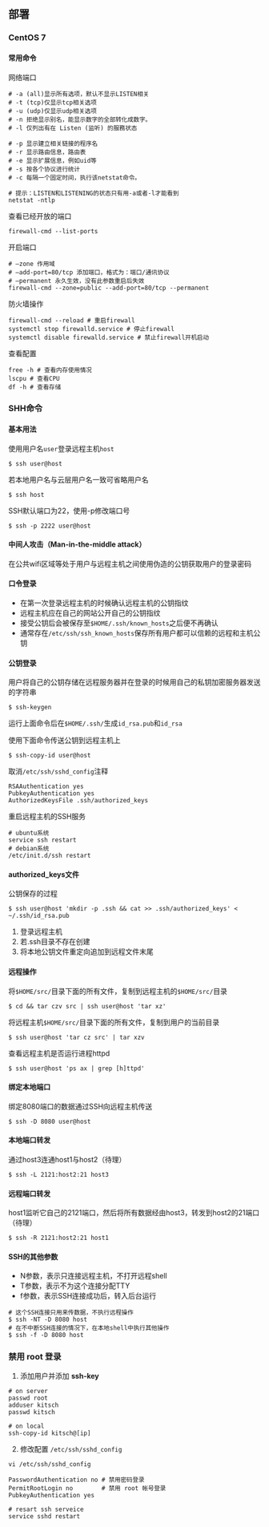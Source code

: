 ## 部署

### CentOS 7

#### 常用命令

网络端口

```shell
# -a (all)显示所有选项，默认不显示LISTEN相关
# -t (tcp)仅显示tcp相关选项
# -u (udp)仅显示udp相关选项
# -n 拒绝显示别名，能显示数字的全部转化成数字。
# -l 仅列出有在 Listen (监听) 的服務状态

# -p 显示建立相关链接的程序名
# -r 显示路由信息，路由表
# -e 显示扩展信息，例如uid等
# -s 按各个协议进行统计
# -c 每隔一个固定时间，执行该netstat命令。

# 提示：LISTEN和LISTENING的状态只有用-a或者-l才能看到
netstat -ntlp
```

查看已经开放的端口

```SHELL
firewall-cmd --list-ports
```

开启端口

```shell
# –zone 作用域
# –add-port=80/tcp 添加端口，格式为：端口/通讯协议
# –permanent 永久生效，没有此参数重启后失效
firewall-cmd --zone=public --add-port=80/tcp --permanent
```

防火墙操作

```shell
firewall-cmd --reload # 重启firewall
systemctl stop firewalld.service # 停止firewall
systemctl disable firewalld.service # 禁止firewall开机启动
```

查看配置

```shell
free -h # 查看内存使用情况
lscpu # 查看CPU
df -h # 查看存储
```

### SHH命令

#### 基本用法

使用用户名`user`登录远程主机`host`

```shell
$ ssh user@host
```

若本地用户名与云层用户名一致可省略用户名

```shell
$ ssh host
```

SSH默认端口为22，使用-p修改端口号

```shell
$ ssh -p 2222 user@host
```

#### 中间人攻击（Man-in-the-middle attack）

在公共wifi区域等处于用户与远程主机之间使用伪造的公钥获取用户的登录密码

#### 口令登录

* 在第一次登录远程主机的时候确认远程主机的公钥指纹
* 远程主机应在自己的网站公开自己的公钥指纹
* 接受公钥后会被保存至`$HOME/.ssh/known_hosts`之后便不再确认
* 通常存在`/etc/ssh/ssh_known_hosts`保存所有用户都可以信赖的远程和主机公钥

#### 公钥登录

用户将自己的公钥存储在远程服务器并在登录的时候用自己的私钥加密服务器发送的字符串

```shell
$ ssh-keygen
```

运行上面命令后在`$HOME/.ssh/`生成`id_rsa.pub`和`id_rsa`

使用下面命令传送公钥到远程主机上

```shell
$ ssh-copy-id user@host
```

取消`/etc/ssh/sshd_config`注释

```
RSAAuthentication yes
PubkeyAuthentication yes
AuthorizedKeysFile .ssh/authorized_keys
```

重启远程主机的SSH服务

```shell
# ubuntu系统
service ssh restart
# debian系统
/etc/init.d/ssh restart
```

#### authorized_keys文件

公钥保存的过程

```shell
$ ssh user@host 'mkdir -p .ssh && cat >> .ssh/authorized_keys' < ~/.ssh/id_rsa.pub
```

1. 登录远程主机
2. 若.ssh目录不存在创建
3. 将本地公钥文件重定向追加到远程文件末尾

#### 远程操作

将`$HOME/src/`目录下面的所有文件，复制到远程主机的`$HOME/src/`目录

```shell
$ cd && tar czv src | ssh user@host 'tar xz'
```

将远程主机`$HOME/src/`目录下面的所有文件，复制到用户的当前目录

```shell
$ ssh user@host 'tar cz src' | tar xzv
```

查看远程主机是否运行进程httpd

```shell
$ ssh user@host 'ps ax | grep [h]ttpd'
```

#### 绑定本地端口

绑定8080端口的数据通过SSH向远程主机传送

```shell
$ ssh -D 8080 user@host
```

#### 本地端口转发

通过host3连通host1与host2（待理）

```shell
$ ssh -L 2121:host2:21 host3
```

#### 远程端口转发

host1监听它自己的2121端口，然后将所有数据经由host3，转发到host2的21端口（待理）

```shell
$ ssh -R 2121:host2:21 host1
```
#### SSH的其他参数

* N参数，表示只连接远程主机，不打开远程shell
* T参数，表示不为这个连接分配TTY
* f参数，表示SSH连接成功后，转入后台运行

```shell
# 这个SSH连接只用来传数据，不执行远程操作
$ ssh -NT -D 8080 host
# 在不中断SSH连接的情况下，在本地shell中执行其他操作
$ ssh -f -D 8080 host
```

### 禁用 root 登录

1. 添加用户并添加 **ssh-key**

```shell
# on server
passwd root
adduser kitsch
passwd kitsch

# on local
ssh-copy-id kitsch@[ip]
```

2. 修改配置 `/etc/ssh/sshd_config`

```shell
vi /etc/ssh/sshd_config

PasswordAuthentication no # 禁用密码登录
PermitRootLogin no        # 禁用 root 帐号登录
PubkeyAuthentication yes

# resart ssh serveice
service sshd restart
```
